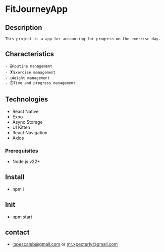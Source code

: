 # FitJourneyApp
## Description
    This project is a app for accounting for progress on the exercise day.

## Characteristics
    - ⌛Routine management
    - 🏋️Exercise management
    - ⚖️Weight management
    - ⏱️Time and progress management

## Technologies  
  - React Native
  - Expo
  - Async Storage
  - UI Kitten
  - React Navigation
  - Axios

### Prerequisites  
  - Node.js v22+ 

## Install
  - npm i

## Init
  - npm start

## contact
  - lopescaleb@gmail.com or mr.xpecterly@gmail.com
